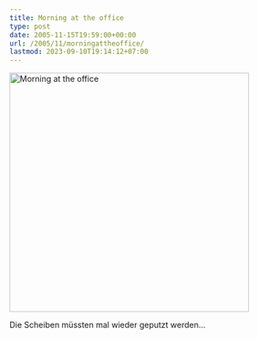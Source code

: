 ```yaml
---
title: Morning at the office
type: post
date: 2005-11-15T19:59:00+00:00
url: /2005/11/morningattheoffice/
lastmod: 2023-09-10T19:14:12+07:00
---
```

[<img width="420" src="//static.flickr.com/29/63742563_6d338b2a1a.jpg" alt="Morning at the office" />][1]

Die Scheiben müssten mal wieder geputzt werden...

 [1]: http://www.flickr.com/photos/schreibblogade/63742563/ "Morning at the office"
